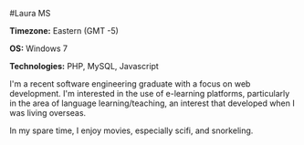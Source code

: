 #Laura MS

**Timezone:** Eastern (GMT -5)

**OS:** Windows 7 

**Technologies:** PHP, MySQL, Javascript

I'm a recent software engineering graduate with a focus on web development. I'm interested in the use of e-learning platforms, particularly in the area of language learning/teaching, an interest that developed when I was living overseas.

In my spare time, I enjoy movies, especially scifi, and snorkeling.
